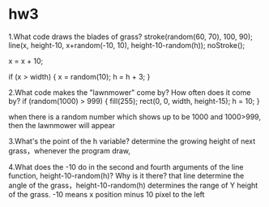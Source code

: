 # hw3

1.What code draws the blades of grass?
 stroke(random(60, 70), 100, 90);
  line(x, height-10, x+random(-10, 10), height-10-random(h));
  noStroke();

  x = x + 10;

  if (x > width) {
    x = random(10);
    h = h + 3;
  }

2.What code makes the "lawnmower" come by? How often does it come by?
  if (random(1000) > 999) {
    fill(255);
    rect(0, 0, width, height-15);
    h = 10;
  }

when there is a random number which shows up to be 1000 and 1000>999, then the lawnmower will appear

3.What's the point of the h variable?
determine the growing height of next grass，whenever the program draw, 

4.What does the -10 do in the second and fourth arguments of the line function, height-10-random(h)? Why is it there?
that line determine the angle of the grass，height-10-random(h) determines the range of Y height of the grass. -10 means x position minus 10 pixel to the left
